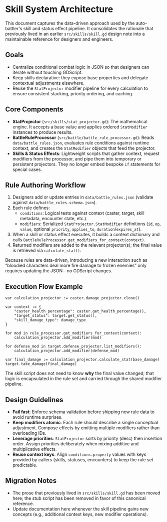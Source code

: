 # Skill System Architecture

This document captures the data-driven approach used by the auto-battler's skill and status effect pipeline. It consolidates the rationale that previously lived in an earlier `src/skills/skill.gd` design note into a maintainable reference for designers and engineers.

## Goals

- Centralize conditional combat logic in JSON so that designers can iterate without touching GDScript.
- Keep skills declarative: they expose base properties and delegate contextual adjustments elsewhere.
- Reuse the `StatProjector` modifier pipeline for every calculation to ensure consistent stacking, priority ordering, and caching.

## Core Components

- **StatProjector** (`src/skills/stat_projector.gd`): The mathematical engine. It accepts a base value and applies ordered `StatModifier` instances to produce results.
- **BattleRuleProcessor** (`src/battle/battle_rule_processor.gd`): Reads `data/battle_rules.json`, evaluates rule conditions against runtime context, and creates the `StatModifier` objects that feed the projector.
- **Skills & Status Effects**: Lightweight scripts that gather context, request modifiers from the processor, and pipe them into temporary or persistent projectors. They no longer embed bespoke `if` statements for special cases.

## Rule Authoring Workflow

1. Designers add or update entries in `data/battle_rules.json` (validate against `data/battle_rules.schema.json`).
2. Each rule defines:
   - `conditions`: Logical tests against context (caster, target, skill metadata, encounter state, etc.).
   - `modifiers`: Serialized `StatProjector.StatModifier` definitions (`id`, `op`, `value`, optional `priority`, `applies_to`, `duration`/`expires_at`).
3. When a skill or status effect executes, it builds a context dictionary and calls `BattleRuleProcessor.get_modifiers_for_context(context)`.
4. Returned modifiers are added to the relevant projector(s); the final value is retrieved via `calculate_stat()`.

Because rules are data-driven, introducing a new interaction such as “bloodied characters deal more fire damage to frozen enemies” only requires updating the JSON—no GDScript changes.

## Execution Flow Example

```gdscript
var calculation_projector := caster.damage_projector.clone()

var context := {
    "caster_health_percentage": caster.get_health_percentage(),
    "target_status": target.get_status(),
    "skill_damage_type": damage_type
}

for mod in rule_processor.get_modifiers_for_context(context):
    calculation_projector.add_modifier(mod)

for defense_mod in target.defense_projector.list_modifiers():
    calculation_projector.add_modifier(defense_mod)

var final_damage := calculation_projector.calculate_stat(base_damage)
target.take_damage(final_damage)
```

The skill script does not need to know **why** the final value changed; that logic is encapsulated in the rule set and carried through the shared modifier pipeline.

## Design Guidelines

- **Fail fast**: Enforce schema validation before shipping new rule data to avoid runtime surprises.
- **Keep modifiers atomic**: Each rule should describe a single conceptual adjustment. Compose effects by emitting multiple modifiers rather than overloading IDs.
- **Leverage priorities**: `StatProjector` sorts by priority (desc) then insertion order. Assign priorities deliberately when mixing additive and multiplicative effects.
- **Reuse context keys**: Align `conditions.property` values with keys provided by callers (skills, statuses, encounters) to keep the rule set predictable.

## Migration Notes

- The prose that previously lived in `src/skills/skill.gd` has been moved here; the stub script has been removed in favor of this canonical reference.
- Update documentation here whenever the skill pipeline gains new concepts (e.g., additional context keys, new modifier operations).
